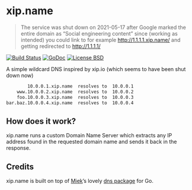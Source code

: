 xip.name
========

> The service was shut down on 2021-05-17 after Google marked the entire domain as “Social engineering content” since
> (working as intended) you could link to for example http://1.1.1.1.xip.name/ and getting redirected to <http://1.1.1.1/>

[![Build Status](https://travis-ci.org/peterhellberg/xip.name.svg?branch=master)](https://travis-ci.org/peterhellberg/xip.name)
[![GoDoc](https://img.shields.io/badge/godoc-reference-blue.svg?style=flat)](https://godoc.org/github.com/peterhellberg/xip.name)
[![License BSD](https://img.shields.io/badge/license-BSD-lightgrey.svg?style=flat)](https://github.com/peterhellberg/xip.name/blob/master/LICENSE)

A simple wildcard DNS inspired by xip.io (which seems to have been shut down now)

```bash
        10.0.0.1.xip.name  resolves to  10.0.0.1
    www.10.0.0.2.xip.name  resolves to  10.0.0.2
    foo.10.0.0.3.xip.name  resolves to  10.0.0.3
bar.baz.10.0.0.4.xip.name  resolves to  10.0.0.4
```

## How does it work?

xip.name runs a custom Domain Name Server which extracts any IP address found
in the requested domain name and sends it back in the response.

## Credits

xip.name is built on top of [Miek](http://miek.nl)’s lovely [dns package](https://github.com/miekg/dns) for Go.

